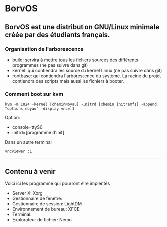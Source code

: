 # BorvOS
BorvOS est une distribution GNU/Linux minimale créée par des étudiants français.
----
### Organisation de l'arborescence
- build: servira à mettre tous les fichiers sources des différents programmes (ne pas suivre dans git)
- kernel: qui contiendra les source du kernel Linux (ne pas suivre dans git)
- rootbase: qui contiendra l'arborescence du système.
La racine du projet contiendra des scripts mais aussi les fichiers à booter.
### Comment boot sur kvm
```Linux
kvm -m 1024 -kernel [cheminNoyau] -initrd [chemin initramfs] -append "options noyau" -display vnc=:1 
```
Option:
- console=ttyS0
- initrd=[programme d'init]

Dans un autre terminal
```
vncviewer :1
```
----
## Contenu à venir
Voici ici les programme qui pourront être implentés
- Server X: Xorg
- Gestionnaire de fenêtre: 
- Gestionnaire de session: LightDM
- Environnement de bureau: XFCE
- Terminal: 
- Explorateur de fichier: Nemo
